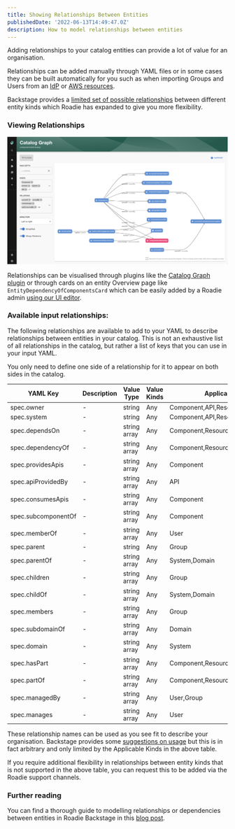 ```yaml
---
title: Showing Relationships Between Entities
publishedDate: '2022-06-13T14:49:47.0Z'
description: How to model relationships between entities
---
```


Adding relationships to your catalog entities can provide a lot of value for an organisation. 

Relationships can be added manually through YAML files or in some cases they can be built automatically for you such as when importing Groups and Users from an [IdP](/docs/integrations/okta) or [AWS resources](/docs/integrations/aws-resources). 

Backstage provides a [limited set of possible relationships](https://backstage.io/docs/features/software-catalog/well-known-relations/) between different entity kinds which Roadie has expanded to give you more flexibility. 

### Viewing Relationships

![view_full_graph.png](../../integrations/catalog-graph/view_full_graph.png)

Relationships can be visualised through plugins like the [Catalog Graph plugin](/docs/integrations/catalog-graph) or through cards on an entity Overview page like `EntityDependencyOfComponentsCard` which can be easily added by a Roadie admin [using our UI editor](/docs/details/updating-the-ui).


### Available input relationships:

The following relationships are available to add to your YAML to describe relationships between entities in your catalog. This is not an exhaustive list of all relationships in the catalog, but rather a list of keys that you can use in your input YAML.

You only need to define one side of a relationship for it to appear on both sides in the catalog. 

| YAML Key            | Description | Value Type | Value Kinds | Applicable Kinds                    |
|---------------------| ------- | ------- | ------- |-------------------------------------|
| spec.owner          | - | string | Any | Component,API,Resource,System,Domain |
| spec.system         | - | string | Any | Component,API,Resource              |
| spec.dependsOn      | - | string array | Any | Component,Resource,API,System,Domain |
| spec.dependencyOf   | - | string array | Any | Component,Resource,API,System,Domain |
| spec.providesApis   | - | string array | Any | Component                           |
| spec.apiProvidedBy  | - | string array | Any | API                                 |
| spec.consumesApis   | - | string array | Any | Component                           |
| spec.subcomponentOf | - | string array | Any | Component                           |
| spec.memberOf       | - | string array | Any | User                                |
| spec.parent         | - | string | Any | Group                               |
| spec.parentOf       | - | string array | Any | System,Domain                       |
| spec.children       | - | string array | Any | Group                               |
| spec.childOf        | - | string array | Any | System,Domain                       |
| spec.members        | - | string array | Any | Group                               |
| spec.subdomainOf    | - | string array | Any | Domain                              |
| spec.domain         | - | string array | Any | System                              |
| spec.hasPart        | - | string array | Any | Component,Resource,System,Domain,   |
| spec.partOf         | - | string array | Any | Component,Resource,API,System,Domain |
| spec.managedBy      | - | string array | Any | User,Group                          |
| spec.manages        | - | string array | Any | User                           |


These relationship names can be used as you see fit to describe your organisation. Backstage provides some [suggestions on usage](https://backstage.io/docs/features/software-catalog/well-known-relations/) but this is in fact arbitrary and only limited by the Applicable Kinds in the above table.

If you require additional flexibility in relationships between entity kinds that is not supported in the above table, you can request this to be added via the Roadie support channels. 

### Further reading

You can find a thorough guide to modelling relationships or dependencies between entities in Roadie Backstage in this [blog post](https://roadie.io/blog/modelling-software-backstage/).

